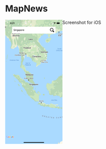 # MapNews

Screenshot for iOS
<a href="url"><img src="https://github.com/MapNews/MapNews/blob/master/ios/Screenshots/landingpage.png" align="left" height="400"></a>
